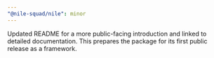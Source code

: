 ```yaml
---
"@nile-squad/nile": minor
---
```


Updated README for a more public-facing introduction and linked to detailed documentation. This prepares the package for its first public release as a framework.
